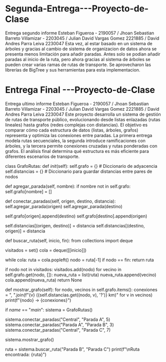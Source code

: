 # Segunda-Entrega---Proyecto-de-Clase
Entrega segundo informe  Esteban Figueroa - 2190057 / Jhoan Sebastian Barreto Villamizar - 2203045 / Julian David Vargas Gomez 2221885 / David Andres Parra Leiva 2230047
Esta vez, al estar basado en un sistema de árboles y gracias al cambio de sistema de organizacion de datos ahora se presenta menos limitación para añadir paradas. Antes solo se podian añadir paradas al inicio de la ruta, pero ahora gracias al sistema de árboles se pueden crear varias ramas de rutas de transporte. Se aprovecharon las librerías de BigTree y sus herramientas para esta implementacion.
# Entrega Final ---Proyecto-de-Clase
Entrega ultimo informe  Esteban Figueroa - 2190057 / Jhoan Sebastian Barreto Villamizar - 2203045 / Julian David Vargas Gomez 2221885 / David Andres Parra Leiva 2230047
Este proyecto desarrolla un sistema de gestión de rutas de transporte público, evolucionando desde listas enlazadas (rutas lineales) hasta grafos (redes complejas con distancias). El objetivo es comparar cómo cada estructura de datos (listas, árboles, grafos) representa y optimiza las conexiones entre paradas. La primera entrega modela rutas secuenciales, la segunda introduce ramificaciones con árboles, y la tercera permite conexiones cruzadas y rutas ponderadas con grafos. El análisis final determina qué estructura es más eficiente para diferentes escenarios de transporte.

class GrafoRutas:
def _init_(self):
self.grafo = {} # Diccionario de adyacencia
self.distancias = {} # Diccionario para guardar distancias entre pares de nodos

def agregar_parada(self, nombre):
if nombre not in self.grafo:
self.grafo[nombre] = []

def conectar_paradas(self, origen, destino, distancia):
self.agregar_parada(origen)
self.agregar_parada(destino)

self.grafo[origen].append(destino)
self.grafo[destino].append(origen)

self.distancias[(origen, destino)] = distancia
self.distancias[(destino, origen)] = distancia

def buscar_ruta(self, inicio, fin):
from collections import deque

visitados = set()
cola = deque([[inicio]])

while cola:
ruta = cola.popleft()
nodo = ruta[-1]
if nodo == fin:
return ruta

if nodo not in visitados:
visitados.add(nodo)
for vecino in self.grafo.get(nodo, []):
nueva_ruta = list(ruta)
nueva_ruta.append(vecino)
cola.append(nueva_ruta)
return None

def mostrar_grafo(self):
for nodo, vecinos in self.grafo.items():
conexiones = ", ".join(f"{v} ({self.distancias.get((nodo, v), '?')} km)" for v in vecinos)
print(f"{nodo} -> {conexiones}")

if _name_ == "_main_":
sistema = GrafoRutas()

sistema.conectar_paradas("Central", "Parada A", 5)
sistema.conectar_paradas("Parada A", "Parada B", 3)
sistema.conectar_paradas("Central", "Parada C", 7)

sistema.mostrar_grafo()

ruta = sistema.buscar_ruta("Parada B", "Parada C")
print(f"\nRuta encontrada: {ruta}")
